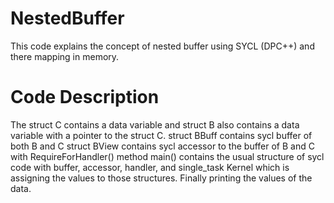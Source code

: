 # NestedBuffer
This code explains the concept of nested buffer using SYCL (DPC++) and there mapping in memory.

# Code Description
The struct C contains a data variable and struct B also contains a data variable with a pointer to the struct C.
struct BBuff contains sycl buffer of both B and C 
struct BView contains sycl accessor to the buffer of B and C with RequireForHandler() method
main() contains the usual structure of sycl code with buffer, accessor, handler, and single_task Kernel which is assigning the values to those structures. Finally printing the values of the data.
